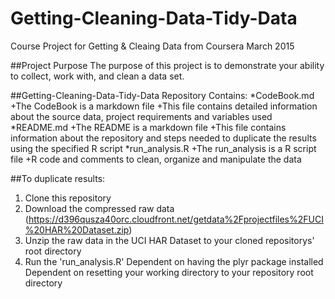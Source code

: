 # Getting-Cleaning-Data-Tidy-Data
Course Project for Getting & Cleaing Data from Coursera March 2015

##Project Purpose
The purpose of this project is to demonstrate your ability to collect, work with, and clean a data set.

##Getting-Cleaning-Data-Tidy-Data Repository Contains:
*CodeBook.md
  +The CodeBook is a markdown file
  +This file contains detailed information about the source data, project requirements and variables used
*README.md
  +The README is a markdown file
  +This file contains information about the repository and steps needed to duplicate the results using the specified R script
*run_analysis.R
  +The run_analysis is a R script file
  +R code and comments to clean, organize and manipulate the data
  
##To duplicate results:
1. Clone this repository
2. Download the compressed raw data (https://d396qusza40orc.cloudfront.net/getdata%2Fprojectfiles%2FUCI%20HAR%20Dataset.zip)
3. Unzip the raw data in the UCI HAR Dataset to your cloned repositorys' root directory
4. Run the 'run_analysis.R'
  Dependent on having the plyr package installed
  Dependent on resetting your working directory to your repository root directory 


  
